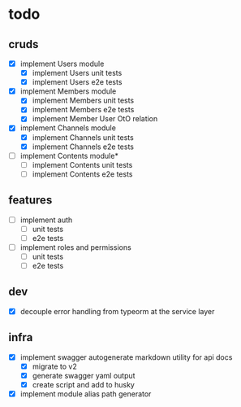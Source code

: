 # todo

## cruds

- [x] implement Users module
  - [x] implement Users unit tests
  - [x] implement Users e2e tests
- [x] implement Members module
  - [x] implement Members unit tests
  - [x] implement Members e2e tests
  - [x] implement Member User OtO relation
- [x] implement Channels module
  - [x] implement Channels unit tests
  - [x] implement Channels e2e tests
- [ ] implement Contents module\*
  - [ ] implement Contents unit tests
  - [ ] implement Contents e2e tests

## features

- [ ] implement auth
  - [ ] unit tests
  - [ ] e2e tests
- [ ] implement roles and permissions
  - [ ] unit tests
  - [ ] e2e tests

## dev

- [x] decouple error handling from typeorm at the service layer

## infra

- [x] implement swagger autogenerate markdown utility for api docs
  - [x] migrate to v2
  - [x] generate swagger yaml output
  - [x] create script and add to husky
- [x] implement module alias path generator
